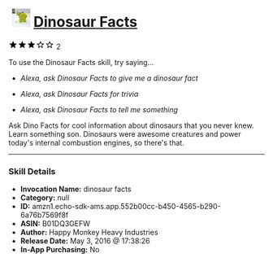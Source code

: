 # &nbsp;<img src="skill_icon" alt="Dinosaur Facts icon" width="36"> [Dinosaur Facts](http://alexa.amazon.com/#skills/amzn1.echo-sdk-ams.app.552b00cc-b450-4565-b290-6a76b7569f8f)
![3 stars](../../images/ic_star_black_18dp_1x.png)![3 stars](../../images/ic_star_black_18dp_1x.png)![3 stars](../../images/ic_star_black_18dp_1x.png)![3 stars](../../images/ic_star_border_black_18dp_1x.png)![3 stars](../../images/ic_star_border_black_18dp_1x.png) 2

To use the Dinosaur Facts skill, try saying...

* *Alexa, ask Dinosaur Facts to give me a dinosaur fact*

* *Alexa, ask Dinosaur Facts for trivia*

* *Alexa, ask Dinosaur Facts to tell me something*

Ask Dino Facts for cool information about dinosaurs that you never knew. Learn something son. Dinosaurs were awesome creatures and power today's internal combustion engines, so there's that.

***

### Skill Details

* **Invocation Name:** dinosaur facts
* **Category:** null
* **ID:** amzn1.echo-sdk-ams.app.552b00cc-b450-4565-b290-6a76b7569f8f
* **ASIN:** B01DQ3GEFW
* **Author:** Happy Monkey Heavy Industries
* **Release Date:** May 3, 2016 @ 17:38:26
* **In-App Purchasing:** No
